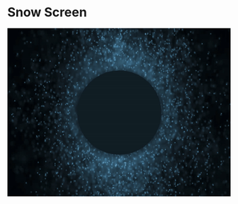 # Snow Screen

<p align="center">
    <img align="center" src="https://github.com/HeaTTheatR/KivyMD-data/raw/master/gallery/snow-screen.gif"/>
</p>